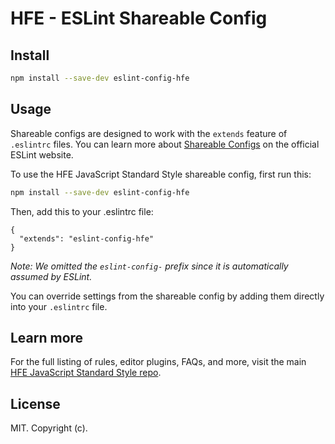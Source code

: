 # HFE - ESLint Shareable Config

## Install

```bash
npm install --save-dev eslint-config-hfe
```

## Usage

Shareable configs are designed to work with the `extends` feature of `.eslintrc` files.
You can learn more about
[Shareable Configs](http://eslint.org/docs/developer-guide/shareable-configs) on the
official ESLint website.

To use the HFE JavaScript Standard Style shareable config, first run this:

```bash
npm install --save-dev eslint-config-hfe
```

Then, add this to your .eslintrc file:

```
{
  "extends": "eslint-config-hfe"
}
```

*Note: We omitted the `eslint-config-` prefix since it is automatically assumed by ESLint.*

You can override settings from the shareable config by adding them directly into your
`.eslintrc` file.

## Learn more

For the full listing of rules, editor plugins, FAQs, and more, visit the main
[HFE JavaScript Standard Style repo](https://github.com/PaulGuo/eslint-config-hfe).

## License

MIT. Copyright (c).
